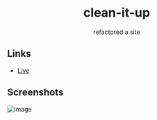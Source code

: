 
<h1 align="center">clean-it-up</h1>

<p align="center">refactored a site</p>

## Links

- [Live](https://mple06.github.io/clean-it-up-code-refactor/)

## Screenshots
![image](https://user-images.githubusercontent.com/90426657/133862452-5ecfcff5-feee-4e75-8a39-8841af1c32cd.png)

